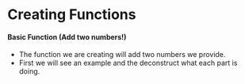# Creating Functions


#### Basic Function (Add two numbers!)
- The function we are creating will add two numbers we provide.
- First we will see an example and the deconstruct what each part is doing.
```

```